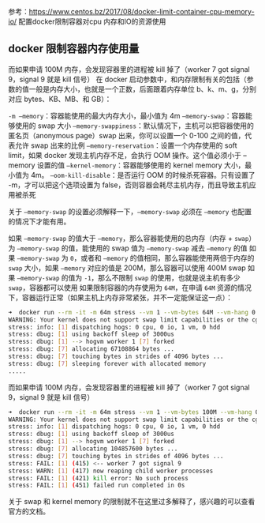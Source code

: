 
参考：https://www.centos.bz/2017/08/docker-limit-container-cpu-memory-io/
配置docker限制容器对cpu 内存和IO的资源使用

## docker 限制容器内存使用量
而如果申请 100M 内存，会发现容器里的进程被 kill 掉了（worker 7 got signal 9，signal 9 就是 kill 信号）
在 docker 启动参数中，和内存限制有关的包括（参数的值一般是内存大小，也就是一个正数，后面跟着内存单位 b、k、m、g，分别对应 bytes、KB、MB、和 GB）：

`-m –memory`：容器能使用的最大内存大小，最小值为 4m
`–memory-swap`：容器能够使用的 swap 大小
`–memory-swappiness`：默认情况下，主机可以把容器使用的匿名页（anonymous page）swap 出来，你可以设置一个 0-100 之间的值，代表允许 swap 出来的比例
`–memory-reservation`：设置一个内存使用的 soft limit，如果 docker 发现主机内存不足，会执行 OOM 操作。这个值必须小于 –memory 设置的值
`–kernel-memory`：容器能够使用的 kernel memory 大小，最小值为 4m。
`–oom-kill-disable`：是否运行 OOM 的时候杀死容器。只有设置了 -m，才可以把这个选项设置为 false，否则容器会耗尽主机内存，而且导致主机应用被杀死


关于 `–memory-swap` 的设置必须解释一下，`–memory-swap` 必须在 `–memory` 也配置的情况下才能有用。

如果 `–memory-swap` 的值大于 `–memory`，那么容器能使用的总内存（内存 + `swap`）为 `–memory-swap` 的值，能使用的 swap 值为 `–memory-swap` 减去 `–memory` 的值
如果 `–memory-swap` 为 `0`，或者和 `–memory` 的值相同，那么容器能使用两倍于内存的 `swap` 大小，如果 `–memory` 对应的值是 200M，那么容器可以使用 400M swap
如果 `–memory-swap` 的值为 `-1`，那么不限制 `swap` 的使用，也就是说主机有多少 `swap`，容器都可以使用
如果限制容器的内存使用为 `64M`，在申请 `64M` 资源的情况下，容器运行正常（如果主机上内存非常紧张，并不一定能保证这一点）：

```bash
➜  docker run --rm -it -m 64m stress --vm 1 --vm-bytes 64M --vm-hang 0
WARNING: Your kernel does not support swap limit capabilities or the cgroup is not mounted. Memory limited without swap.
stress: info: [1] dispatching hogs: 0 cpu, 0 io, 1 vm, 0 hdd
stress: dbug: [1] using backoff sleep of 3000us
stress: dbug: [1] --> hogvm worker 1 [7] forked
stress: dbug: [7] allocating 67108864 bytes ...
stress: dbug: [7] touching bytes in strides of 4096 bytes ...
stress: dbug: [7] sleeping forever with allocated memory
.....
```

而如果申请 100M 内存，会发现容器里的进程被 kill 掉了（worker 7 got signal 9，signal 9 就是 kill 信号）

```bash
➜  docker run --rm -it -m 64m stress --vm 1 --vm-bytes 100M --vm-hang 0
WARNING: Your kernel does not support swap limit capabilities or the cgroup is not mounted. Memory limited without swap.
stress: info: [1] dispatching hogs: 0 cpu, 0 io, 1 vm, 0 hdd
stress: dbug: [1] using backoff sleep of 3000us
stress: dbug: [1] --> hogvm worker 1 [7] forked
stress: dbug: [7] allocating 104857600 bytes ...
stress: dbug: [7] touching bytes in strides of 4096 bytes ...
stress: FAIL: [1] (415) <-- worker 7 got signal 9
stress: WARN: [1] (417) now reaping child worker processes
stress: FAIL: [1] (421) kill error: No such process
stress: FAIL: [1] (451) failed run completed in 0s
```

关于 swap 和 kernel memory 的限制就不在这里过多解释了，感兴趣的可以查看官方的文档。